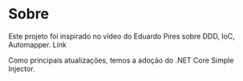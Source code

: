 # Sobre
Este projeto foi inspirado no vídeo do Eduardo Pires sobre DDD, IoC, Automapper. Link

Como principais atualizações, temos a adoção do .NET Core Simple Injector.
